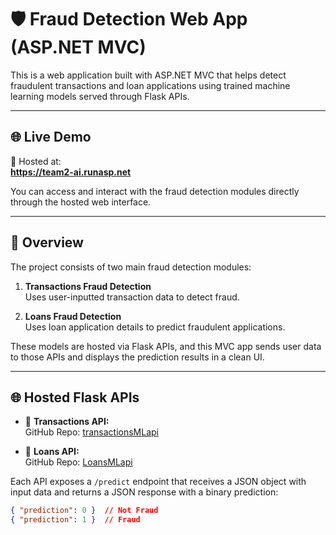 # 🛡️ Fraud Detection Web App (ASP.NET MVC)

This is a web application built with ASP.NET MVC that helps detect fraudulent transactions and loan applications using trained machine learning models served through Flask APIs.

---

## 🌐 Live Demo

🚀 Hosted at:  
**https://team2-ai.runasp.net**

You can access and interact with the fraud detection modules directly through the hosted web interface.

---
## 📌 Overview

The project consists of two main fraud detection modules:

1. **Transactions Fraud Detection**  
   Uses user-inputted transaction data to detect fraud.

2. **Loans Fraud Detection**  
   Uses loan application details to predict fraudulent applications.

These models are hosted via Flask APIs, and this MVC app sends user data to those APIs and displays the prediction results in a clean UI.

---

## 🌐 Hosted Flask APIs

- 🔄 **Transactions API:**  
  GitHub Repo: [transactionsMLapi](https://github.com/momattar/transactionsMLapi)

- 💸 **Loans API:**  
  GitHub Repo: [LoansMLapi](https://github.com/momattar/LoansMLapi)

Each API exposes a `/predict` endpoint that receives a JSON object with input data and returns a JSON response with a binary prediction:
```json
{ "prediction": 0 }  // Not Fraud
{ "prediction": 1 }  // Fraud
